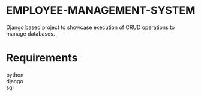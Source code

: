 # EMPLOYEE-MANAGEMENT-SYSTEM
Django based project to showcase execution of CRUD operations to manage databases.

# Requirements
python<br>
django<br>
sql
